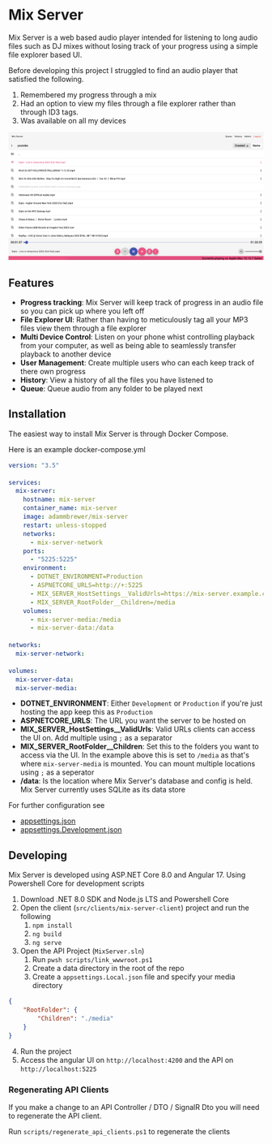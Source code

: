 # Mix Server

Mix Server is a web based audio player intended for listening to long audio files such as DJ mixes without losing track of your progress
using a simple file explorer based UI.

Before developing this project I struggled to find an audio player that satisfied the following.

1. Remembered my progress through a mix
2. Had an option to view my files through a file explorer rather than through ID3 tags.
3. Was available on all my devices

![Mix Server UI](./screenshots/mix-server-ui.png)

## Features

- __Progress tracking__: Mix Server will keep track of progress in an audio file so you can pick up where you left off
- __File Explorer UI__: Rather than having to meticulously tag all your MP3 files view them through a file explorer
- __Multi Device Control__: Listen on your phone whist controlling playback from your computer, as well as being able to seamlessly transfer playback to another device
- __User Management__: Create multiple users who can each keep track of there own progress
- __History__: View a history of all the files you have listened to
- __Queue__: Queue audio from any folder to be played next

## Installation

The easiest way to install Mix Server is through Docker Compose.

Here is an example docker-compose.yml

```yaml
version: "3.5"

services:
  mix-server:
    hostname: mix-server
    container_name: mix-server
    image: adammbrewer/mix-server
    restart: unless-stopped
    networks:
      - mix-server-network
    ports:
      - "5225:5225"
    environment:
      - DOTNET_ENVIRONMENT=Production
      - ASPNETCORE_URLS=http://+:5225
      - MIX_SERVER_HostSettings__ValidUrls=https://mix-server.example.com
      - MIX_SERVER_RootFolder__Children=/media
    volumes:
      - mix-server-media:/media
      - mix-server-data:/data

networks:
  mix-server-network:

volumes:
  mix-server-data:
  mix-server-media:
```

- **DOTNET_ENVIRONMENT**: Either `Development` or `Production` if you're just hosting the app keep this as `Production`
- **ASPNETCORE_URLS**: The URL you want the server to be hosted on
- **MIX_SERVER_HostSettings__ValidUrls**: Valid URLs clients can access the UI on. Add multiple using `;` as a separator
- **MIX_SERVER_RootFolder__Children**: Set this to the folders you want to access via the UI. In the example above this is set to `/media` as that's where `mix-server-media` is mounted. You can mount multiple locations using `;` as a seperator
- **/data**: Is the location where Mix Server's database and config is held. Mix Server currently uses SQLite as its data store

For further configuration see 
- [appsettings.json](src/api/MixServer/appsettings.json)
- [appsettings.Development.json](src/api/MixServer/appsettings.Development.json)

## Developing

Mix Server is developed using ASP.NET Core 8.0 and Angular 17. Using Powershell Core for development scripts

1. Download .NET 8.0 SDK and Node.js LTS and Powershell Core
2. Open the client (`src/clients/mix-server-client`) project and run the following
   1. `npm install`
   2. `ng build`
   3. `ng serve`
3. Open the API Project (`MixServer.sln`)
   1. Run `pwsh scripts/link_wwwroot.ps1`
   2. Create a data directory in the root of the repo
   3. Create a `appsettings.Local.json` file and specify your media directory
```json
{
    "RootFolder": {
        "Children": "./media"
    }
}
```
4. Run the project
5. Access the angular UI on `http://localhost:4200` and the API on `http://localhost:5225`

### Regenerating API Clients

If you make a change to an API Controller / DTO / SignalR Dto you will need to regenerate the API client.

Run `scripts/regenerate_api_clients.ps1` to regenerate the clients